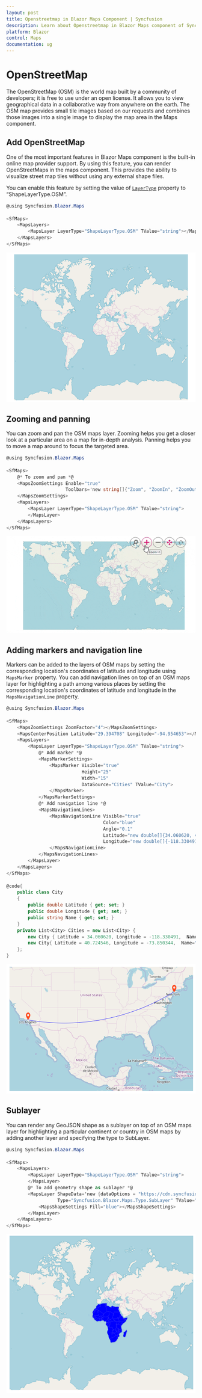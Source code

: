 ```yaml
---
layout: post
title: Openstreetmap in Blazor Maps Component | Syncfusion 
description: Learn about Openstreetmap in Blazor Maps component of Syncfusion, and more details.
platform: Blazor
control: Maps
documentation: ug
---
```


# OpenStreetMap

The OpenStreetMap (OSM) is the world map built by a community of developers; it is free to use under an open license. It allows you to view geographical data in a collaborative way from anywhere on the earth. The OSM map provides small tile images based on our requests and combines those images into a single image to display the map area in the Maps component.

## Add OpenStreetMap

One of the most important features in Blazor Maps component is the built-in online map provider support. By using this feature, you can render OpenStreetMaps in the maps component. This provides the ability to visualize street map tiles without using any external shape files.

You can enable this feature by setting the value of [`LayerType`](https://help.syncfusion.com/cr/aspnetcore-blazor/Syncfusion.Blazor.Maps.ShapeLayerType.html) property to “ShapeLayerType.OSM”.

```csharp
@using Syncfusion.Blazor.Maps

<SfMaps>
    <MapsLayers>
        <MapsLayer LayerType="ShapeLayerType.OSM" TValue="string"></MapsLayer>
    </MapsLayers>
</SfMaps>
```

![Open street map](../images/MapProviders/OSM.png)

## Zooming and panning

You can zoom and pan the OSM maps layer. Zooming helps you get a closer look at a particular area on a map for in-depth analysis. Panning helps you to move a map around to focus the targeted area.

```csharp
@using Syncfusion.Blazor.Maps

<SfMaps>
    @* To zoom and pan *@
    <MapsZoomSettings Enable="true"
                      Toolbars='new string[]{"Zoom", "ZoomIn", "ZoomOut", "Pan", "Reset" }'>
    </MapsZoomSettings>
    <MapsLayers>
        <MapsLayer LayerType="ShapeLayerType.OSM" TValue="string">
        </MapsLayer>
    </MapsLayers>
</SfMaps>
```

![OpenStreetMap with zooming](../images/MapProviders/osm-zooming.gif)

## Adding markers and navigation line

Markers can be added to the layers of OSM maps by setting the corresponding location's coordinates of latitude and longitude using `MapsMarker` property. You can add navigation lines on top of an OSM maps layer for highlighting a path among various places by setting the corresponding location's coordinates of latitude and longitude in the `MapsNavigationLine` property.

```csharp
@using Syncfusion.Blazor.Maps

<SfMaps>
    <MapsZoomSettings ZoomFactor="4"></MapsZoomSettings>
    <MapsCenterPosition Latitude="29.394708" Longitude="-94.954653"></MapsCenterPosition>
    <MapsLayers>
        <MapsLayer LayerType="ShapeLayerType.OSM" TValue="string">
            @* Add marker *@
            <MapsMarkerSettings>
                <MapsMarker Visible="true"
                            Height="25"
                            Width="15"
                            DataSource="Cities" TValue="City">
                </MapsMarker>
            </MapsMarkerSettings>
            @* Add navigation line *@
            <MapsNavigationLines>
                <MapsNavigationLine Visible="true"
                                    Color="blue"
                                    Angle="0.1"
                                    Latitude="new double[]{34.060620, 40.724546}"
                                    Longitude="new double[]{-118.330491,-73.850344}">
                </MapsNavigationLine>
            </MapsNavigationLines>
        </MapsLayer>
    </MapsLayers>
</SfMaps>

@code{
    public class City
    {
        public double Latitude { get; set; }
        public double Longitude { get; set; }
        public string Name { get; set; }
    }
    private List<City> Cities = new List<City> {
        new City { Latitude = 34.060620, Longitude = -118.330491,  Name="California" },
        new City{ Latitude = 40.724546, Longitude = -73.850344,  Name="New York"}
    };
}
```

![OpenStreetMap with markers and navigation line](../images/MapProviders/marker-and-line.png)

## Sublayer

You can render any GeoJSON shape as a sublayer on top of an OSM maps layer for highlighting a particular continent or country in OSM maps by adding another layer and specifying the type to SubLayer.

```csharp
@using Syncfusion.Blazor.Maps

<SfMaps>
    <MapsLayers>
        <MapsLayer LayerType="ShapeLayerType.OSM" TValue="string">
        </MapsLayer>
        @* To add geometry shape as sublayer *@
        <MapsLayer ShapeData='new {dataOptions = "https://cdn.syncfusion.com/maps/map-data/africa.json"}'
                   Type="Syncfusion.Blazor.Maps.Type.SubLayer" TValue="string">
            <MapsShapeSettings Fill="blue"></MapsShapeSettings>
        </MapsLayer>
    </MapsLayers>
</SfMaps>
```

![OpenStreetMap with sub layer](../images/MapProviders/sublayer.png)